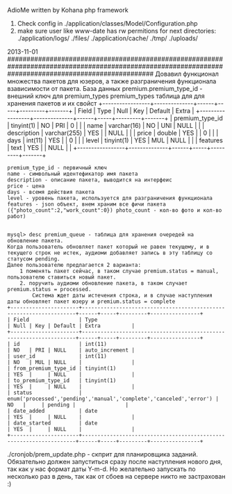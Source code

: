   AdioMe written by Kohana php framework
  1. Check config in ./application/classes/Model/Configuration.php
  2. make sure user like www-date has rw permitions for next directories:
    ./application/logs/
    ./files/
    ./application/cache/
    ./tmp/
    ./uploads/


2013-11-01 ######################################################################################################################################################
Довавил функционал множества пакетов для юзеров, а также разграничения функционала взависимости от пакета.
База данных
    premium.premium_type_id - внешний ключ для premium_types
    premium_types таблица для для хранения пакетов и их свойст
    +-----------------+--------------+------+-----+---------+-------+
    | Field           | Type         | Null | Key | Default | Extra |
    +-----------------+--------------+------+-----+---------+-------+
    | premium_type_id | tinyint(1)   | NO   | PRI | 0       |       |
    | name            | varchar(16)  | NO   | UNI | NULL    |       |
    | description     | varchar(255) | YES  |     | NULL    |       |
    | price           | double       | YES  |     | 0       |       |
    | days            | int(11)      | YES  |     | 0       |       |
    | level           | tinyint(1)   | YES  | MUL | NULL    |       |
    | features        | text         | YES  |     | NULL    |       |
    +-----------------+--------------+------+-----+---------+-------+

    premium_type_id - первичный ключ
    name - символьный идентефикатор имя пакета
    description - описание пакета, выводится на интерфеис
    price - цена
    days - всемя действия пакета
    level - уровень пакета, используется для разграничения функционала
    features - json объект, внем храним все фичи пакета ({"photo_count":2,"work_count":0}) photo_count - кол-во фото и кол-во работ)


    mysql> desc premium_queue - таблица для хранения очередей на обновление пакета.
    Когда пользователь обновляет пакет который не равен текущему, и в текущего строк не истек, аудиоми добавляет запись в эту таблицу со статусом pending.
    Далее пользователю предлагается 2 варианта:
        1 поменять пакет сейчас, в таком случае premium.status = manual, пользователю ставиться новый пакет.
        2. поручить аудиоми обновление пакета, в таком случает premium.status = processed.
            Система ждет даты истечения строка, и в случае наступления даты обновляет пакет юзеру и premium.status = complete
    +----------------------+--------------------------------------------------------------------+------+-----+---------+----------------+
    | Field                | Type                                                               | Null | Key | Default | Extra          |
    +----------------------+--------------------------------------------------------------------+------+-----+---------+----------------+
    | id                   | int(11)                                                            | NO   | PRI | NULL    | auto_increment |
    | user_id              | int(11)                                                            | NO   | MUL | NULL    |                |
    | from_premium_type_id | tinyint(1)                                                         | YES  |     | NULL    |                |
    | to_premium_type_id   | tinyint(1)                                                         | YES  |     | NULL    |                |
    | status               | enum('processed','pending','manual','complete','canceled','error') | NO   |     | pending |                |
    | date_added           | date                                                               | YES  |     | NULL    |                |
    | date_started         | date                                                               | YES  |     | NULL    |                |
    +----------------------+--------------------------------------------------------------------+------+-----+---------+----------------+

./cronjob/prem_update.php - скприт для планировщика заданий.
    Обязательно должен запуститься сразу после наступления нового дня, так как у нас формат даты Y-m-d.
    Но желательно запускать по несколько раз в день, так как от сбоев на сервере никто не застрахован :)